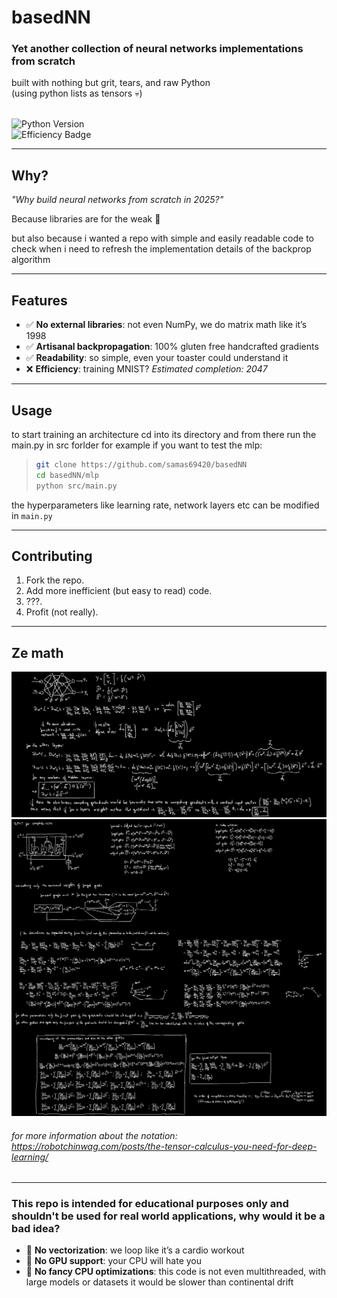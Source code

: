 # basedNN

### Yet another collection of neural networks implementations from scratch

built with nothing but grit, tears, and raw Python \
(using python lists as tensors 💀)

\
![Python Version](https://img.shields.io/badge/Python-3.13%2B-blue)  
![Efficiency Badge](https://img.shields.io/badge/Efficiency-LOL%20NOPE-red)  

---

## Why?  
*"Why build neural networks from scratch in 2025?"*

Because libraries are for the weak 🗿 

but also because i wanted a repo with simple and easily readable code to check when i need to refresh the implementation details of the backprop algorithm

---

## Features
- ✅ **No external libraries**: not even NumPy, we do matrix math like it’s 1998  
- ✅ **Artisanal backpropagation**: 100% gluten free handcrafted gradients  
- ✅ **Readability**: so simple, even your toaster could understand it  
- ❌ **Efficiency**: training MNIST? *Estimated completion: 2047* 

---

## Usage
to start training an architecture cd into its directory and from there run the main.py in src forlder
for example if you want to test the mlp:
> ```bash  
> git clone https://github.com/samas69420/basedNN
> cd basedNN/mlp
> python src/main.py   
> ```

the hyperparameters like learning rate, network layers etc can be modified in ```main.py```

---

## Contributing  
1. Fork the repo.  
2. Add more inefficient (but easy to read) code.  
3. ???.  
4. Profit (not really).  

---

## Ze math
![](mlp/backprop.jpg?raw=true)
![](lstm/bpttlstm.jpg?raw=true)

###### for more information about the notation: https://robotchinwag.com/posts/the-tensor-calculus-you-need-for-deep-learning/

---

### This repo is intended for educational purposes only and shouldn't be used for real world applications, why would it be a bad idea?
- 🚨 **No vectorization**: we loop like it’s a cardio workout  
- 🚨 **No GPU support**: your CPU will hate you  
- 🚨 **No fancy CPU optimizations**: this code is not even multithreaded, with large models or datasets it would be slower than continental drift   

